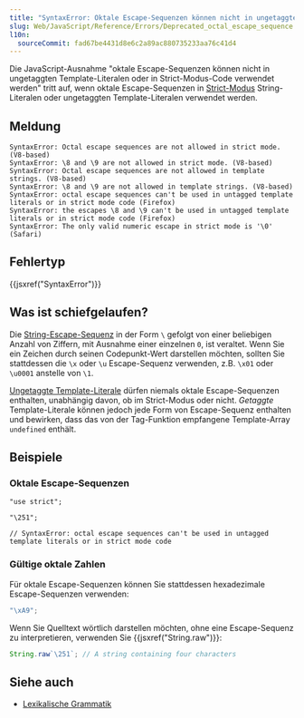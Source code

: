 ```yaml
---
title: "SyntaxError: Oktale Escape-Sequenzen können nicht in ungetaggten Template-Literalen oder in Strict-Modus-Code verwendet werden"
slug: Web/JavaScript/Reference/Errors/Deprecated_octal_escape_sequence
l10n:
  sourceCommit: fad67be4431d8e6c2a89ac880735233aa76c41d4
---
```


Die JavaScript-Ausnahme "oktale Escape-Sequenzen können nicht in ungetaggten Template-Literalen oder in Strict-Modus-Code verwendet werden" tritt auf, wenn oktale Escape-Sequenzen in [Strict-Modus](/de/docs/Web/JavaScript/Reference/Strict_mode) String-Literalen oder ungetaggten Template-Literalen verwendet werden.

## Meldung

```plain
SyntaxError: Octal escape sequences are not allowed in strict mode. (V8-based)
SyntaxError: \8 and \9 are not allowed in strict mode. (V8-based)
SyntaxError: Octal escape sequences are not allowed in template strings. (V8-based)
SyntaxError: \8 and \9 are not allowed in template strings. (V8-based)
SyntaxError: octal escape sequences can't be used in untagged template literals or in strict mode code (Firefox)
SyntaxError: the escapes \8 and \9 can't be used in untagged template literals or in strict mode code (Firefox)
SyntaxError: The only valid numeric escape in strict mode is '\0' (Safari)
```

## Fehlertyp

{{jsxref("SyntaxError")}}

## Was ist schiefgelaufen?

Die [String-Escape-Sequenz](/de/docs/Web/JavaScript/Reference/Lexical_grammar#escape_sequences) in der Form `\` gefolgt von einer beliebigen Anzahl von Ziffern, mit Ausnahme einer einzelnen `0`, ist veraltet. Wenn Sie ein Zeichen durch seinen Codepunkt-Wert darstellen möchten, sollten Sie stattdessen die `\x` oder `\u` Escape-Sequenz verwenden, z.B. `\x01` oder `\u0001` anstelle von `\1`.

[Ungetaggte Template-Literale](/de/docs/Web/JavaScript/Reference/Template_literals) dürfen niemals oktale Escape-Sequenzen enthalten, unabhängig davon, ob im Strict-Modus oder nicht. _Getaggte_ Template-Literale können jedoch jede Form von Escape-Sequenz enthalten und bewirken, dass das von der Tag-Funktion empfangene Template-Array `undefined` enthält.

## Beispiele

### Oktale Escape-Sequenzen

```js-nolint example-bad
"use strict";

"\251";

// SyntaxError: octal escape sequences can't be used in untagged template literals or in strict mode code
```

### Gültige oktale Zahlen

Für oktale Escape-Sequenzen können Sie stattdessen hexadezimale Escape-Sequenzen verwenden:

```js example-good
"\xA9";
```

Wenn Sie Quelltext wörtlich darstellen möchten, ohne eine Escape-Sequenz zu interpretieren, verwenden Sie {{jsxref("String.raw")}}:

```js example-good
String.raw`\251`; // A string containing four characters
```

## Siehe auch

- [Lexikalische Grammatik](/de/docs/Web/JavaScript/Reference/Lexical_grammar#escape_sequences)
